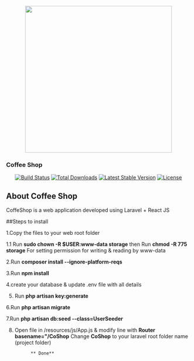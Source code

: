 <p align="center"><a href="https://laravel.com" target="_blank"><img src="https://raw.githubusercontent.com/laravel/art/master/logo-lockup/5%20SVG/2%20CMYK/1%20Full%20Color/laravel-logolockup-cmyk-red.svg" width="400"></a></p>
<h3> Coffee Shop</h3>
<p align="center">
<a href="https://travis-ci.org/laravel/framework"><img src="https://travis-ci.org/laravel/framework.svg" alt="Build Status"></a>
<a href="https://packagist.org/packages/laravel/framework"><img src="https://img.shields.io/packagist/dt/laravel/framework" alt="Total Downloads"></a>
<a href="https://packagist.org/packages/laravel/framework"><img src="https://img.shields.io/packagist/v/laravel/framework" alt="Latest Stable Version"></a>
<a href="https://packagist.org/packages/laravel/framework"><img src="https://img.shields.io/packagist/l/laravel/framework" alt="License"></a>
</p>

## About Coffee Shop 

CoffeShop is a web application developed using Laravel + React JS

##Steps to install

1.Copy the files to your web root folder  
 
 1.1 Run **sudo chown -R $USER:www-data storage** then Run **chmod -R 775 storage**  For setting permission for writing & reading by www-data
 


2.Run **composer install  --ignore-platform-reqs**


3.Run **npm install**

4.create your database & update .env file with all details

5. Run **php artisan key:generate**

6.Run **php artisan migrate**

7.Run  **php artisan db:seed --class=UserSeeder**

8. Open file in /resources/js/App.js   & modify line with  **Router basename="/CoShop** Change **CoShop** to your laravel root folder name (project folder)
    
    
             ** Done**



